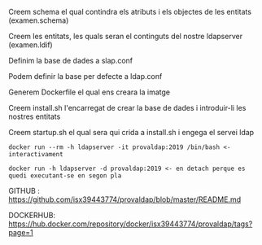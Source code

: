 Creem schema el qual contindra els atributs i els objectes de les entitats (examen.schema)

Creem les entitats, les quals seran el continguts del nostre ldapserver (examen.ldif)

Definim la base de dades a slap.conf 

Podem definir la base per defecte a ldap.conf 

Generem Dockerfile el qual ens creara la imatge 

Creem install.sh l'encarregat de crear la base de dades i introduir-li les nostres entitats

Creem startup.sh el qual sera qui crida a install.sh i engega el servei ldap


```
docker run --rm -h ldapserver -it provaldap:2019 /bin/bash <- interactivament

docker run -h ldapserver -d provaldap:2019 <- en detach perque es quedi executant-se en segon pla 
```


GITHUB : https://github.com/isx39443774/provaldap/blob/master/README.md

DOCKERHUB: https://hub.docker.com/repository/docker/isx39443774/provaldap/tags?page=1
